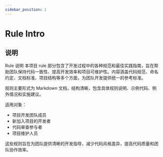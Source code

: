```yaml
---
sidebar_position: 1
---
```


# Rule Intro
## 说明
Rule 说明
本项目 rule 部分包含了开发过程中的各种规范和最佳实践指南，旨在帮助团队保持代码一致性、提高开发效率和项目可维护性。内容涵盖代码规范、命名约定、文档标准、项目结构等多个方面，为团队开发提供统一的参考标准。

规则主要形式为 Markdown 文档，结构清晰，包含具体规则说明、示例代码、例外情况和实施建议。

适用对象：
- 项目开发团队成员
- 新加入项目的开发者
- 代码审查参与者
- 项目维护人员

这些规则旨在为团队提供清晰的开发指导，减少代码风格差异，提高代码质量和团队协作效率。